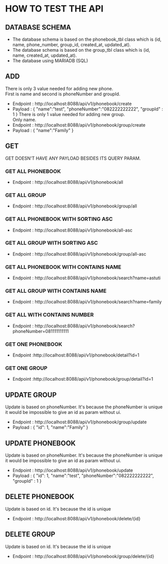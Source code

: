 # HOW TO TEST THE API

## DATABASE SCHEMA
- The database schema is based on the phonebook_tbl class which is (id, name, phone_number, group_id, created_at, updated_at).
- The database schema is based on the group_tbl class which is (id, name, created_at, updated_at).
- The database using MARIADB (SQL)

## ADD
There is only 3 value needed for adding new phone.    
First is name and second is phoneNumber and groupId.
- Endpoint : http://localhost:8088/api/v1/phonebook/create
- Payload : {
  "name":"test",
  "phoneNumber":"082222222222",
  "groupId" : 1
  }
  There is only 1 value needed for adding new group.    
  Only name.
- Endpoint : http://localhost:8088/api/v1/phonebook/group/create
- Payload : {
  "name":"Family"
  }

## GET
GET DOESN'T HAVE ANY PAYLOAD BESIDES ITS QUERY PARAM.

### GET ALL PHONEBOOK
- Endpoint : http://localhost:8088/api/v1/phonebook/all

### GET ALL GROUP
- Endpoint : http://localhost:8088/api/v1/phonebook/group/all

### GET ALL PHONEBOOK WITH SORTING ASC
- Endpoint : http://localhost:8088/api/v1/phonebook/all-asc

### GET ALL GROUP WITH SORTING ASC
- Endpoint : http://localhost:8088/api/v1/phonebook/group/all-asc

### GET ALL PHONEBOOK WITH CONTAINS NAME
- Endpoint : http://localhost:8088/api/v1/phonebook/search?name=astuti

### GET ALL GROUP WITH CONTAINS NAME
- Endpoint : http://localhost:8088/api/v1/phonebook/search?name=family

### GET ALL WITH CONTAINS NUMBER
- Endpoint : http://localhost:8088/api/v1/phonebook/search?phoneNumber=081111111111

### GET ONE PHONEBOOK
- Endpoint :http://localhost:8088/api/v1/phonebook/detail?id=1
### GET ONE GROUP
- Endpoint :http://localhost:8088/api/v1/phonebook/group/detail?id=1

## UPDATE GROUP
Update is based on phoneNumber. It's because the phoneNumber is unique
it would be impossible to give an id as param without ui.
- Endpoint : http://localhost:8088/api/v1/phonebook/group/update
- Payload : {
  "id": 1,
  "name":"Family"
  }

## UPDATE PHONEBOOK
Update is based on phoneNumber. It's because the phoneNumber is unique
it would be impossible to give an id as param without ui.
- Endpoint : http://localhost:8088/api/v1/phonebook/update
- Payload : {
  "id": 1,
  "name":"test",
  "phoneNumber":"082222222222",
  "groupId" : 1
  }

## DELETE PHONEBOOK
Update is based on id. It's because the id is unique
- Endpoint : http://localhost:8088/api/v1/phonebook/delete/{id}

## DELETE GROUP
Update is based on id. It's because the id is unique
- Endpoint : http://localhost:8088/api/v1/phonebook/group/delete/{id}
